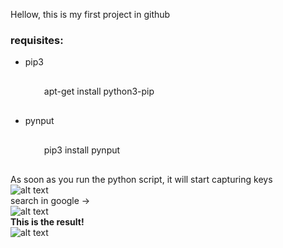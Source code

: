 Hellow, this is my first project in github

<h3>requisites:</h3>
<ul>
  <li> pip3</li>
		<p style="margin: 30px">apt-get install python3-pip</p>
	<li> pynput</li>
  <p style="margin: 30px">pip3 install pynput</p>
</ul>
    
 As soon as you run the python script, it will start capturing keys<br>
 ![alt text](https://image.ibb.co/cXCRw9/2018-10-13-13-39.png)
 <br>
 search in google -><br>
 ![alt text](https://preview.ibb.co/b6Z0Op/2018-10-13-13-40.png)
 <br>
  **This is the result!**<br>
 ![alt text](https://preview.ibb.co/kia73p/2018-10-13-13-43.png)<br>
